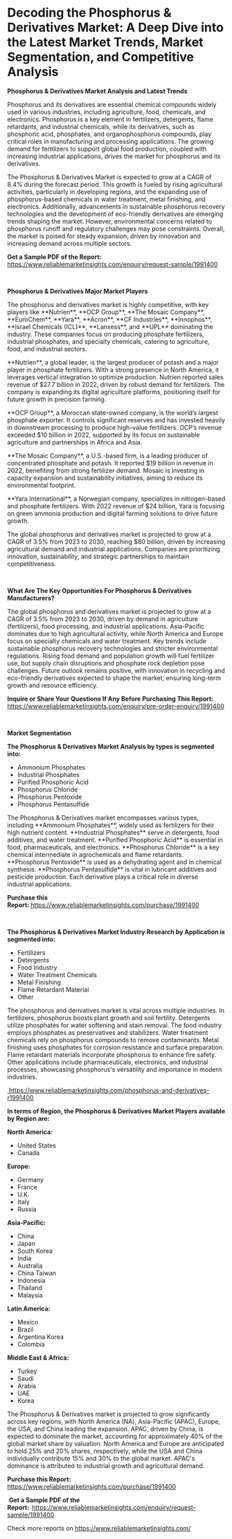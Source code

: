 <p><h1>Decoding the Phosphorus & Derivatives Market: A Deep Dive into the Latest Market Trends, Market Segmentation, and Competitive Analysis</h1></p><p><strong>Phosphorus & Derivatives Market Analysis and Latest Trends</strong></p>
<p><p>Phosphorus and its derivatives are essential chemical compounds widely used in various industries, including agriculture, food, chemicals, and electronics. Phosphorus is a key element in fertilizers, detergents, flame retardants, and industrial chemicals, while its derivatives, such as phosphoric acid, phosphates, and organophosphorus compounds, play critical roles in manufacturing and processing applications. The growing demand for fertilizers to support global food production, coupled with increasing industrial applications, drives the market for phosphorus and its derivatives.</p><p>The Phosphorus & Derivatives Market is expected to grow at a CAGR of 8.4% during the forecast period. This growth is fueled by rising agricultural activities, particularly in developing regions, and the expanding use of phosphorus-based chemicals in water treatment, metal finishing, and electronics. Additionally, advancements in sustainable phosphorus recovery technologies and the development of eco-friendly derivatives are emerging trends shaping the market. However, environmental concerns related to phosphorus runoff and regulatory challenges may pose constraints. Overall, the market is poised for steady expansion, driven by innovation and increasing demand across multiple sectors.</p></p>
<p><strong>Get a Sample PDF of the Report:&nbsp;</strong> <a href="https://www.reliablemarketinsights.com/enquiry/request-sample/1991400?utm_campaign=2180&utm_medium=2&utm_source=Github&utm_content=ia&utm_term=25012025&utm_id=phosphorus-derivatives">https://www.reliablemarketinsights.com/enquiry/request-sample/1991400</a></p>
<p>&nbsp;</p>
<p><strong>Phosphorus & Derivatives Major Market Players</strong></p>
<p><p>The phosphorus and derivatives market is highly competitive, with key players like **Nutrien**, **OCP Group**, **The Mosaic Company**, **EuroChem**, **Yara**, **Acron**, **CF Industries**, **Innophos**, **Israel Chemicals (ICL)**, **Lanxess**, and **UPL** dominating the industry. These companies focus on producing phosphate fertilizers, industrial phosphates, and specialty chemicals, catering to agriculture, food, and industrial sectors.</p><p>**Nutrien**, a global leader, is the largest producer of potash and a major player in phosphate fertilizers. With a strong presence in North America, it leverages vertical integration to optimize production. Nutrien reported sales revenue of $27.7 billion in 2022, driven by robust demand for fertilizers. The company is expanding its digital agriculture platforms, positioning itself for future growth in precision farming.</p><p>**OCP Group**, a Moroccan state-owned company, is the world’s largest phosphate exporter. It controls significant reserves and has invested heavily in downstream processing to produce high-value fertilizers. OCP’s revenue exceeded $10 billion in 2022, supported by its focus on sustainable agriculture and partnerships in Africa and Asia.</p><p>**The Mosaic Company**, a U.S.-based firm, is a leading producer of concentrated phosphate and potash. It reported $19 billion in revenue in 2022, benefiting from strong fertilizer demand. Mosaic is investing in capacity expansion and sustainability initiatives, aiming to reduce its environmental footprint.</p><p>**Yara International**, a Norwegian company, specializes in nitrogen-based and phosphate fertilizers. With 2022 revenue of $24 billion, Yara is focusing on green ammonia production and digital farming solutions to drive future growth.</p><p>The global phosphorus and derivatives market is projected to grow at a CAGR of 3.5% from 2023 to 2030, reaching $80 billion, driven by increasing agricultural demand and industrial applications. Companies are prioritizing innovation, sustainability, and strategic partnerships to maintain competitiveness.</p></p>
<p>&nbsp;</p>
<p><strong>What Are The Key Opportunities For Phosphorus & Derivatives Manufacturers?</strong></p>
<p><p>The global phosphorus and derivatives market is projected to grow at a CAGR of 3.5% from 2023 to 2030, driven by demand in agriculture (fertilizers), food processing, and industrial applications. Asia-Pacific dominates due to high agricultural activity, while North America and Europe focus on specialty chemicals and water treatment. Key trends include sustainable phosphorus recovery technologies and stricter environmental regulations. Rising food demand and population growth will fuel fertilizer use, but supply chain disruptions and phosphate rock depletion pose challenges. Future outlook remains positive, with innovation in recycling and eco-friendly derivatives expected to shape the market, ensuring long-term growth and resource efficiency.</p></p>
<p><strong>Inquire or Share Your Questions If Any Before Purchasing This Report:</strong> <a href="https://www.reliablemarketinsights.com/enquiry/pre-order-enquiry/1991400?utm_campaign=2180&utm_medium=2&utm_source=Github&utm_content=ia&utm_term=25012025&utm_id=phosphorus-derivatives">https://www.reliablemarketinsights.com/enquiry/pre-order-enquiry/1991400</a></p>
<p>&nbsp;</p>
<p><strong>Market Segmentation</strong></p>
<p><strong>The Phosphorus & Derivatives Market Analysis by types is segmented into:</strong></p>
<p><ul><li>Ammonium Phosphates</li><li>Industrial Phosphates</li><li>Purified Phosphoric Acid</li><li>Phosphorus Chloride</li><li>Phosphorus Pentoxide</li><li>Phosphorus Pentasulfide</li></ul></p>
<p><p>The Phosphorus & Derivatives market encompasses various types, including **Ammonium Phosphates**, widely used as fertilizers for their high nutrient content. **Industrial Phosphates** serve in detergents, food additives, and water treatment. **Purified Phosphoric Acid** is essential in food, pharmaceuticals, and electronics. **Phosphorus Chloride** is a key chemical intermediate in agrochemicals and flame retardants. **Phosphorus Pentoxide** is used as a dehydrating agent and in chemical synthesis. **Phosphorus Pentasulfide** is vital in lubricant additives and pesticide production. Each derivative plays a critical role in diverse industrial applications.</p></p>
<p><strong>Purchase this Report:&nbsp;</strong><a href="https://www.reliablemarketinsights.com/purchase/1991400?utm_campaign=2180&utm_medium=2&utm_source=Github&utm_content=ia&utm_term=25012025&utm_id=phosphorus-derivatives">https://www.reliablemarketinsights.com/purchase/1991400</a></p>
<p>&nbsp;</p>
<p><strong>The Phosphorus & Derivatives Market Industry Research by Application is segmented into:</strong></p>
<p><ul><li>Fertilizers</li><li>Detergents</li><li>Food Industry</li><li>Water Treatment Chemicals</li><li>Metal Finishing</li><li>Flame Retardant Material</li><li>Other</li></ul></p>
<p><p>The phosphorus and derivatives market is vital across multiple industries. In fertilizers, phosphorus boosts plant growth and soil fertility. Detergents utilize phosphates for water softening and stain removal. The food industry employs phosphates as preservatives and stabilizers. Water treatment chemicals rely on phosphorus compounds to remove contaminants. Metal finishing uses phosphates for corrosion resistance and surface preparation. Flame retardant materials incorporate phosphorus to enhance fire safety. Other applications include pharmaceuticals, electronics, and industrial processes, showcasing phosphorus's versatility and importance in modern industries.</p></p>
<p><a href="https://www.reliablemarketinsights.com/phosphorus-and-derivatives-r1991400?utm_campaign=2180&utm_medium=2&utm_source=Github&utm_content=ia&utm_term=25012025&utm_id=phosphorus-derivatives">&nbsp;https://www.reliablemarketinsights.com/phosphorus-and-derivatives-r1991400</a></p>
<p><strong>In terms of Region, the Phosphorus & Derivatives Market Players available by Region are:</strong></p>
<p>
    <p> <strong> North America: </strong>
        <ul>
            <li>United States</li>
            <li>Canada</li>
        </ul>
        </p> 
    <p> <strong> Europe: </strong>
        <ul>
            <li>Germany</li>
            <li>France</li>
            <li>U.K.</li>
            <li>Italy</li>
            <li>Russia</li>
        </ul>
        </p> 
    <p> <strong> Asia-Pacific: </strong>
        <ul>
            <li>China</li>
            <li>Japan</li>
            <li>South Korea</li>
            <li>India</li>
            <li>Australia</li>
            <li>China Taiwan</li>
            <li>Indonesia</li>
            <li>Thailand</li>
            <li>Malaysia</li>
        </ul>
        </p> 
    <p> <strong> Latin America: </strong>
        <ul>
            <li>Mexico</li>
            <li>Brazil</li>
            <li>Argentina Korea</li>
            <li>Colombia</li>
        </ul>
        </p> 
    <p> <strong> Middle East & Africa: </strong>
        <ul>
            <li>Turkey</li>
            <li>Saudi</li>
            <li>Arabia</li>
            <li>UAE</li>
            <li>Korea</li>
        </ul>
    </p>
    </p>
<p><p>The Phosphorus & Derivatives market is projected to grow significantly across key regions, with North America (NA), Asia-Pacific (APAC), Europe, the USA, and China leading the expansion. APAC, driven by China, is expected to dominate the market, accounting for approximately 40% of the global market share by valuation. North America and Europe are anticipated to hold 25% and 20% shares, respectively, while the USA and China individually contribute 15% and 30% to the global market. APAC's dominance is attributed to industrial growth and agricultural demand.</p></p>
<p><strong>Purchase this Report: </strong><a href="https://www.reliablemarketinsights.com/purchase/1991400?utm_campaign=2180&utm_medium=2&utm_source=Github&utm_content=ia&utm_term=25012025&utm_id=phosphorus-derivatives">https://www.reliablemarketinsights.com/purchase/1991400</a></p>
<p>&nbsp;<strong>Get a Sample PDF of the Report:&nbsp;&nbsp;</strong><a href="https://www.reliablemarketinsights.com/enquiry/request-sample/1991400?utm_campaign=2180&utm_medium=2&utm_source=Github&utm_content=ia&utm_term=25012025&utm_id=phosphorus-derivatives">https://www.reliablemarketinsights.com/enquiry/request-sample/1991400</a></p>
<p><strong></strong></p>
<p>Check more reports on <a href="https://www.reliablemarketinsights.com/?utm_campaign=2180&utm_medium=2&utm_source=Github&utm_content=ia&utm_term=25012025&utm_id=phosphorus-derivatives">https://www.reliablemarketinsights.com/</a></p>